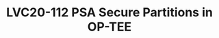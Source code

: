 ---
categories:
- lvc20
description: Arm® Firmware Framework for Armv8-A [1] describes a software architecture
  and interfaces that standardize isolation and communication between the various
  software components.<br>Depending on the framework configuration, OP-TEE can be
  deployed either as a Secure-EL1 Secure Partition managed by a Secure Partition Manager
  (SPM) executing at secure EL2, or can serve as an SPM for S-EL0 Secure Partitions.<br>In
  this session, we'll focus on the potential use cases for S-EL0 partitions, such
  as a basic set of Platform Security services (Crypto, Storage and Attestation),
  Standalone MM, or an existing set of TAs, managed by OP-TEE as the partition manager
  core.<br>We'll cover the design considerations and implementation choices made for
  an initial prototype, some of the challenges encountered and the status of the work
  in progress to support multiple types of partitions within a single standard framework
  in OP-TEE.<br><br>[1] https://developer.arm.com/docs/den0077/a<br><br>
image: /assets/images/featured-images/lvc20/LVC20-112.png
session_id: LVC20-112
session_room: '[Track 1] IoT/Edge/Embedded'
session_slot:
  end_time: 2020-09-22 13:50
  start_time: 2020-09-22 13:25
session_speakers:
- speaker_bio: Miklos is a software engineer at Arm focusing on security.&lt;br /&gt;
    He has been working with embedded software for over 10 years in environments ranging
    from telecom core network nodes to server blades and IoT devices.&lt;br /&gt;
    He is a maintainer of Trusted Firmware M open source project and has lately been
    involved in A-profile software architecture.
  speaker_company: Arm
  speaker_image: http://avatars.sched.co/4/d5/6323146/avatar.jpg.320x320px.jpg?274
  speaker_name: Miklos Balint
  speaker_position: Principal Software Engineer
  speaker_role: attendee, speaker
session_track: Security
tag: session
tags: Security
title: LVC20-112 PSA Secure Partitions in OP-TEE
---
